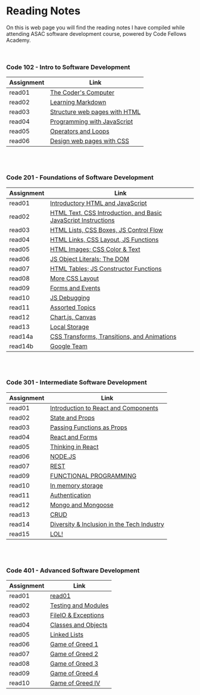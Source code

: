 # Reading Notes

On this is web page you will find the reading notes I have compiled while attending ASAC software development course, powered by Code Fellows Academy.

<br />

### Code 102 - Intro to Software Development

| Assignment | Link                                           |
| ---------- | ---------------------------------------------- |
| read01     | [The Coder's Computer](102/read01.md)          |
| read02     | [Learning Markdown](102/read02.md)             |
| read03     | [Structure web pages with HTML](102/read03.md) |
| read04     | [Programming with JavaScript](102/read04.md)   |
| read05     | [Operators and Loops](102/read05.md)           |
| read06     | [Design web pages with CSS](102/read06.md)     |

<br />
<br />

### Code 201 - Foundations of Software Development

| Assignment | Link                                                                            |
| ---------- | ------------------------------------------------------------------------------- |
| read01     | [Introductory HTML and JavaScript](201/read01.md)                               |
| read02     | [HTML Text, CSS Introduction, and Basic JavaScript Instructions](201/read02.md) |
| read03     | [HTML Lists, CSS Boxes, JS Control Flow](201/read03.md)                         |
| read04     | [HTML Links, CSS Layout, JS Functions](201/read04.md)                           |
| read05     | [HTML Images; CSS Color & Text](201/read05.md)                                  |
| read06     | [JS Object Literals; The DOM](201/read06.md)                                    |
| read07     | [HTML Tables; JS Constructor Functions](201/read07.md)                          |
| read08     | [More CSS Layout](201/read08.md)                                                |
| read09     | [Forms and Events](201/read09.md)                                               |
| read10     | [JS Debugging](201/read10.md)                                                   |
| read11     | [Assorted Topics](201/read11.md)                                                |
| read12     | [Chart.js, Canvas](201/read12.md)                                               |
| read13     | [Local Storage](201/read13.md)                                                  |
| read14a    | [CSS Transforms, Transitions, and Animations](201/read14a.md)                   |
| read14b    | [Google Team](201/read14b.md)                                                   |

<br />
<br />

### Code 301 - Intermediate Software Development

| Assignment | Link                                                        |
| ---------- | ----------------------------------------------------------- |
| read01     | [Introduction to React and Components](301/read01.md)       |
| read02     | [State and Props](301/read02.md)                            |
| read03     | [Passing Functions as Props](301/read03.md)                 |
| read04     | [React and Forms](301/read04.md)                            |
| read05     | [Thinking in React](301/read05.md)                          |
| read06     | [NODE.JS](301/read06.md)                                    |
| read07     | [REST](301/read07.md)                                       |
| read09     | [FUNCTIONAL PROGRAMMING](301/read09.md)                     |
| read10     | [In memory storage](301/read10.md)                          |
| read11     | [Authentication](301/read11.md)                             |
| read12     | [Mongo and Mongoose](301/read12.md)                         |
| read13     | [CRUD](301/read13.md)                                       |
| read14     | [Diversity & Inclusion in the Tech Industry](301/read14.md) |
| read15     | [LOL!](301/read15.md)                                       |

<br />
<br />

### Code 401 - Advanced Software Development

| Assignment | Link                                 |
| ---------- | ------------------------------------ |
| read01     | [read01](401/read01.md)              |
| read02     | [Testing and Modules](401/read02.md) |
| read03     | [FileIO & Exceptions](401/read03.md) |
| read04     | [Classes and Objects](401/read04.md) |
| read05     | [Linked Lists](401/read05.md)        |
| read06     | [Game of Greed 1](401/read06.md)     |   
| read07     | [Game of Greed 2](401/read07.md)     |
| read08     | [Game of Greed 3](401/read08.md)     |
| read09     | [Game of Greed 4](401/read09.md)     |
| read10     | [Game of Greed IV](401/read10.md)    |
<!--

| read11     | [](401/read11.md) |
| read12     | [](401/read12.md) |
| read13     | [](401/read13.md) |
| read14     | [](401/read14.md) |
| read15     | [](401/read15.md) |
| read16     | [](401/read16.md) |
| read17     | [](401/read17.md) |
| read18     | [](401/read18.md) |
| read19     | [](401/read19.md) |
| read20     | [](401/read20.md) |
| read21     | [](401/read21.md) |
| read22     | [](401/read22.md) |
| read23     | [](401/read23.md) |
| read24     | [](401/read24.md) |
| read25     | [](401/read25.md) |
| read26     | [](401/read26.md) |
| read27     | [](401/read27.md) |
| read28     | [](401/read28.md) |
| read29     | [](401/read29.md) |
| read30     | [](401/read30.md) |
| read31     | [](401/read31.md) |
| read32     | [](401/read32.md) |
| read33     | [](401/read33.md) |
| read34     | [](401/read34.md) |
| read35     | [](401/read35.md) |
| read36     | [](401/read36.md) |
| read37     | [](401/read37.md) |
| read38     | [](401/read38.md) |
| read39     | [](401/read39.md) |
| read40     | [](401/read40.md) |
| read41     | [](401/read41.md) |
| read42     | [](401/read42.md) |
| read43     | [](401/read43.md) |
| read44     | [](401/read44.md) |
-->
